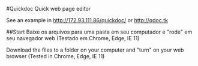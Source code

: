 #Quickdoc
Quick web page editor

See an example in http://172.93.111.86/quickdoc/ or http://qdoc.tk 


##Start
Baixe os arquivos para uma pasta em seu computador e "rode" em seu navegador web (Testado em Chrome, Edge, IE 11)

Download the files to a folder on your computer and "turn" on your web browser (Tested in Chrome, Edge, IE 11)
